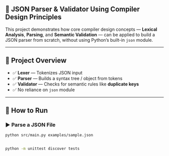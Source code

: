 ## 🧩 JSON Parser & Validator Using Compiler Design Principles

This project demonstrates how core compiler design concepts — **Lexical Analysis**, **Parsing**, and **Semantic Validation** — can be applied to build a JSON parser from scratch, without using Python’s built-in `json` module.

---

## 🚀 Project Overview

- ✅ **Lexer** — Tokenizes JSON input
- ✅ **Parser** — Builds a syntax tree / object from tokens
- ✅ **Validator** — Checks for semantic rules like **duplicate keys**
- ✅ No reliance on `json` module


---

## 🧪 How to Run

### ▶️ Parse a JSON File

```bash
python src/main.py examples/sample.json


python -m unittest discover tests

